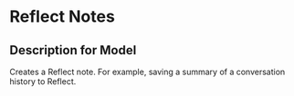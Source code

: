 # Reflect Notes

## Description for Model

Creates a Reflect note. For example, saving a summary of a conversation history to Reflect.

